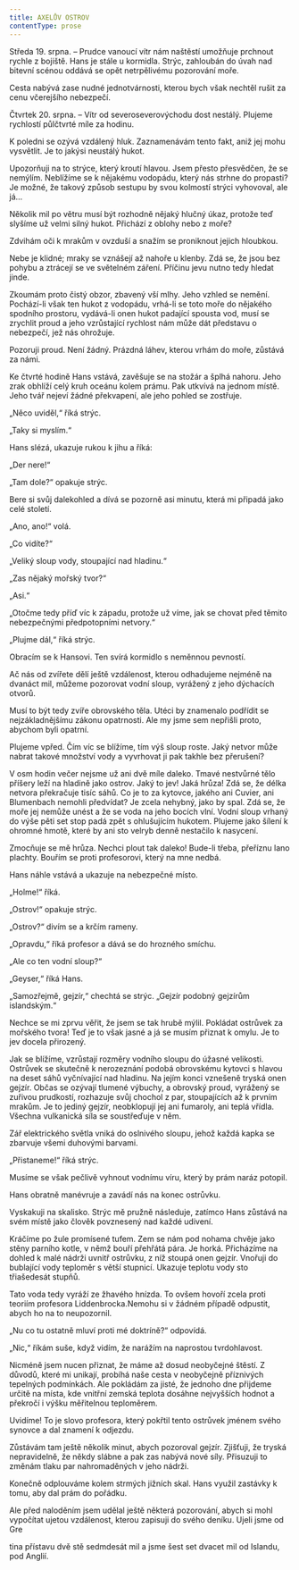```yaml
---
title: AXELŮV OSTROV
contentType: prose
---
```


<section>

Středa 19. srpna. – Prudce vanoucí vítr nám naštěstí umožňuje prchnout rychle z bojiště. Hans je stále u kormidla. Strýc, zahloubán do úvah nad bitevní scénou oddává se opět netrpělivému pozorování moře.

Cesta nabývá zase nudné jednotvárnosti, kterou bych však nechtěl rušit za cenu včerejšího nebezpečí.

Čtvrtek 20. srpna. – Vítr od severoseverovýchodu dost nestálý. Plujeme rychlostí půlčtvrté míle za hodinu.

K poledni se ozývá vzdálený hluk. Zaznamenávám tento fakt, aniž jej mohu vysvětlit. Je to jakýsi neustálý hukot.

Upozorňuji na to strýce, který kroutí hlavou. Jsem přesto přesvědčen, že se nemýlím. Neblížíme se k nějakému vodopádu, který nás strhne do propasti? Je možné, že takový způsob sestupu by svou kolmostí strýci vyhovoval, ale já…

Několik mil po větru musí být rozhodně nějaký hlučný úkaz, protože teď slyšíme už velmi silný hukot. Přichází z oblohy nebo z moře?

Zdvihám oči k mrakům v ovzduší a snažím se proniknout jejich hloubkou.

Nebe je klidné; mraky se vznášejí až nahoře u klenby. Zdá se, že jsou bez pohybu a ztrácejí se ve světelném záření. Příčinu jevu nutno tedy hledat jinde.

Zkoumám proto čistý obzor, zbavený vší mlhy. Jeho vzhled se nemění. Pochází-li však ten hukot z vodopádu, vrhá-li se toto moře do nějakého spodního prostoru, vydává-li onen hukot padající spousta vod, musí se zrychlit proud a jeho vzrůstající rychlost nám může dát představu o nebezpečí, jež nás ohrožuje.

Pozoruji proud. Není žádný. Prázdná láhev, kterou vrhám do moře, zůstává za námi.

Ke čtvrté hodině Hans vstává, zavěšuje se na stožár a šplhá nahoru. Jeho zrak obhlíží celý kruh oceánu kolem prámu. Pak utkvívá na jednom místě. Jeho tvář nejeví žádné překvapení, ale jeho pohled se zostřuje.

„Něco uviděl,“ říká strýc.

„Taky si myslím.“

Hans slézá, ukazuje rukou k jihu a říká:

„Der nere!“

„Tam dole?“ opakuje strýc.

Bere si svůj dalekohled a dívá se pozorně asi minutu, která mi připadá jako celé století.

„Ano, ano!“ volá.

„Co vidíte?“

„Veliký sloup vody, stoupající nad hladinu.“

„Zas nějaký mořský tvor?“

„Asi.“

„Otočme tedy příď víc k západu, protože už víme, jak se chovat před těmito nebezpečnými předpotopními netvory.“

„Plujme dál,“ říká strýc.

Obracím se k Hansovi. Ten svírá kormidlo s neměnnou pevností.

Ač nás od zvířete dělí ještě vzdálenost, kterou odhadujeme nejméně na dvanáct mil, můžeme pozorovat vodní sloup, vyrážený z jeho dýchacích otvorů.

Musí to být tedy zvíře obrovského těla. Utéci by znamenalo podřídit se nejzákladnějšímu zákonu opatrnosti. Ale my jsme sem nepřišli proto, abychom byli opatrní.

Plujeme vpřed. Čím víc se blížíme, tím výš sloup roste. Jaký netvor může nabrat takové množství vody a vyvrhovat ji pak takhle bez přerušení?

V osm hodin večer nejsme už ani dvě míle daleko. Tmavé nestvůrné tělo příšery leží na hladině jako ostrov. Jaký to jev! Jaká hrůza! Zdá se, že délka netvora překračuje tisíc sáhů. Co je to za kytovce, jakého ani Cuvier, ani Blumenbach nemohli předvídat? Je zcela nehybný, jako by spal. Zdá se, že moře jej nemůže unést a že se voda na jeho bocích vlní. Vodní sloup vrhaný do výše pěti set stop padá zpět s ohlušujícím hukotem. Plujeme jako šílení k ohromné hmotě, které by ani sto velryb denně nestačilo k nasycení.

Zmocňuje se mě hrůza. Nechci plout tak daleko! Bude-li třeba, přeříznu lano plachty. Bouřím se proti profesorovi, který na mne nedbá.

Hans náhle vstává a ukazuje na nebezpečné místo.

„Holme!“ říká.

„Ostrov!“ opakuje strýc.

„Ostrov?“ divím se a krčím rameny.

„Opravdu,“ říká profesor a dává se do hrozného smíchu.

„Ale co ten vodní sloup?“

„Geyser,“ říká Hans.

„Samozřejmě, gejzír,“ chechtá se strýc. „Gejzír podobný gejzírům islandským.“

Nechce se mi zprvu věřit, že jsem se tak hrubě mýlil. Pokládat ostrůvek za mořského tvora! Teď je to však jasné a já se musím přiznat k omylu. Je to jev docela přirozený.

Jak se blížíme, vzrůstají rozměry vodního sloupu do úžasné velikosti. Ostrůvek se skutečně k nerozeznání podobá obrovskému kytovci s hlavou na deset sáhů vyčnívající nad hladinu. Na jejím konci vznešeně tryská onen gejzír. Občas se ozývají tlumené výbuchy, a obrovský proud, vyrážený se zuřivou prudkostí, rozhazuje svůj chochol z par, stoupajících až k prvním mrakům. Je to jediný gejzír, neobklopují jej ani fumaroly, ani teplá vřídla. Všechna vulkanická síla se soustřeďuje v něm.

Zář elektrického světla vniká do oslnivého sloupu, jehož každá kapka se zbarvuje všemi duhovými barvami.

„Přistaneme!“ říká strýc.

Musíme se však pečlivě vyhnout vodnímu víru, který by prám naráz potopil.

Hans obratně manévruje a zavádí nás na konec ostrůvku.

Vyskakuji na skalisko. Strýc mě pružně následuje, zatímco Hans zůstává na svém místě jako člověk povznesený nad každé udivení.

Kráčíme po žule promísené tufem. Zem se nám pod nohama chvěje jako stěny parního kotle, v němž bouří přehřátá pára. Je horká. Přicházíme na dohled k malé nádrži uvnitř ostrůvku, z níž stoupá onen gejzír. Vnořuji do bublající vody teploměr s větší stupnicí. Ukazuje teplotu vody sto třiašedesát stupňů.

Tato voda tedy vyráží ze žhavého hnízda. To ovšem hovoří zcela proti teoriím profesora Liddenbrocka.Nemohu si v žádném případě odpustit, abych ho na to neupozornil.

„Nu co tu ostatně mluví proti mé doktríně?“ odpovídá.

„Nic,“ říkám suše, když vidím, že narážím na naprostou tvrdohlavost.

Nicméně jsem nucen přiznat, že máme až dosud neobyčejné štěstí. Z důvodů, které mi unikají, probíhá naše cesta v neobyčejně příznivých tepelných podmínkách. Ale pokládám za jisté, že jednoho dne přijdeme určitě na místa, kde vnitřní zemská teplota dosáhne nejvyšších hodnot a překročí i výšku měřitelnou teploměrem.

Uvidíme! To je slovo profesora, který pokřtil tento ostrůvek jménem svého synovce a dal znamení k odjezdu.

Zůstávám tam ještě několik minut, abych pozoroval gejzír. Zjišťuji, že tryská nepravidelně, že někdy slábne a pak zas nabývá nové síly. Přisuzuji to změnám tlaku par nahromaděných v jeho nádrži.

Konečně odplouváme kolem strmých jižních skal. Hans využil zastávky k tomu, aby dal prám do pořádku.

Ale před naloděním jsem udělal ještě některá pozorování, abych si mohl vypočítat ujetou vzdálenost, kterou zapisuji do svého deníku. Ujeli jsme od Gre

tina přístavu dvě stě sedmdesát mil a jsme šest set dvacet mil od Islandu, pod Anglií.

</section>
